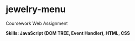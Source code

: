 # jewelry-menu

Coursework Web Assignment

**Skills: JavaScript (DOM TREE, Event Handler), HTML, CSS**
